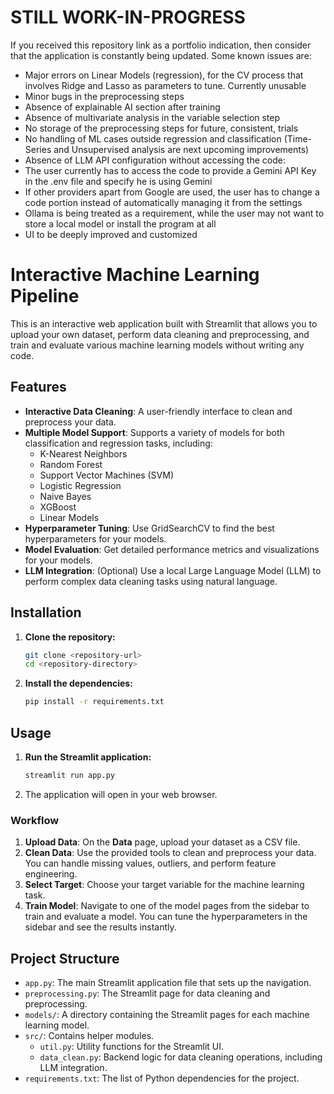 # STILL WORK-IN-PROGRESS

If you received this repository link as a portfolio indication, then consider that the application is constantly being updated. 
Some known issues are:
*   Major errors on Linear Models (regression), for the CV process that involves Ridge and Lasso as parameters to tune. Currently unusable
*   Minor bugs in the preprocessing steps
*   Absence of explainable AI section after training
*   Absence of multivariate analysis in the variable selection step
*   No storage of the preprocessing steps for future, consistent, trials
*   No handling of ML cases outside regression and classification (Time-Series and Unsupervised analysis are next upcoming improvements)
*   Absence of LLM API configuration without accessing the code:
   *   The user currently has to access the code to provide a Gemini API Key in the .env file and specify he is using Gemini
   *   If other providers apart from Google are used, the user has to change a code portion instead of automatically managing it from the settings
   *   Ollama is being treated as a requirement, while the user may not want to store a local model or install the program at all
*   UI to be deeply improved and customized


# Interactive Machine Learning Pipeline

This is an interactive web application built with Streamlit that allows you to upload your own dataset, perform data cleaning and preprocessing, and train and evaluate various machine learning models without writing any code.

## Features

*   **Interactive Data Cleaning**: A user-friendly interface to clean and preprocess your data.
*   **Multiple Model Support**: Supports a variety of models for both classification and regression tasks, including:
    *   K-Nearest Neighbors
    *   Random Forest
    *   Support Vector Machines (SVM)
    *   Logistic Regression
    *   Naive Bayes
    *   XGBoost
    *   Linear Models
*   **Hyperparameter Tuning**: Use GridSearchCV to find the best hyperparameters for your models.
*   **Model Evaluation**: Get detailed performance metrics and visualizations for your models.
*   **LLM Integration**: (Optional) Use a local Large Language Model (LLM) to perform complex data cleaning tasks using natural language.

## Installation

1.  **Clone the repository:**
    ```bash
    git clone <repository-url>
    cd <repository-directory>
    ```
2.  **Install the dependencies:**
    ```bash
    pip install -r requirements.txt
    ```

## Usage

1.  **Run the Streamlit application:**
    ```bash
    streamlit run app.py
    ```
2.  The application will open in your web browser.

### Workflow

1.  **Upload Data**: On the **Data** page, upload your dataset as a CSV file.
2.  **Clean Data**: Use the provided tools to clean and preprocess your data. You can handle missing values, outliers, and perform feature engineering.
3.  **Select Target**: Choose your target variable for the machine learning task.
4.  **Train Model**: Navigate to one of the model pages from the sidebar to train and evaluate a model. You can tune the hyperparameters in the sidebar and see the results instantly.

## Project Structure

*   `app.py`: The main Streamlit application file that sets up the navigation.
*   `preprocessing.py`: The Streamlit page for data cleaning and preprocessing.
*   `models/`: A directory containing the Streamlit pages for each machine learning model.
*   `src/`: Contains helper modules.
    *   `util.py`: Utility functions for the Streamlit UI.
    *   `data_clean.py`: Backend logic for data cleaning operations, including LLM integration.
*   `requirements.txt`: The list of Python dependencies for the project.
